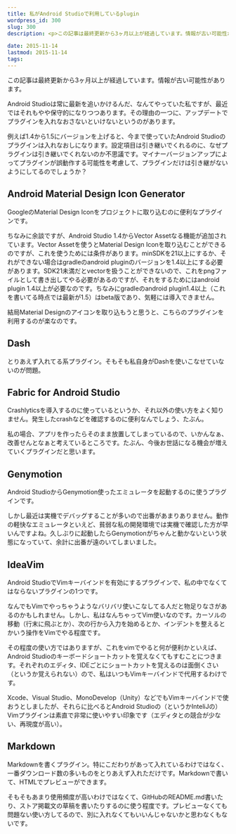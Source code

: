 ```yaml
---
title: 私がAndroid Studioで利用しているplugin
wordpress_id: 300
slug: 300
description: <p>この記事は最終更新から3ヶ月以上が経過しています。情報が古い可能性があります。Android Studioは常に最新を追いかけるんだ、なんてやっていた私ですが、最近ではそれもやや保守的になりつつあります。その理由の一つに [&hellip;]</p>

date: 2015-11-14
lastmod: 2015-11-14
tags: 
---
```


<div id="wppda_alert">この記事は最終更新から3ヶ月以上が経過しています。情報が古い可能性があります。</div><p>Android Studioは常に最新を追いかけるんだ、なんてやっていた私ですが、最近ではそれもやや保守的になりつつあります。その理由の一つに、アップデートでプラグインを入れなおさないといけないというのがあります。</p>
<p>例えば1.4から1.5にバージョンを上げると、今まで使っていたAndroid Studioのプラグインは入れなおしになります。設定項目は引き継いでくれるのに、なぜプラグインは引き継いでくれないのか不思議です。マイナーバージョンアップによってプラグインが誤動作する可能性を考慮して、プラグインだけは引き継がないようにしてるのでしょうか？</p>
<h2>Android Material Design Icon Generator</h2>
<p>GoogleのMaterial Design Iconをプロジェクトに取り込むのに便利なプラグインです。</p>
<p>ちなみに余談ですが、Android Studio 1.4からVector Assetなる機能が追加されています。Vector Assetを使うとMaterial Design Iconを取り込むことができるのですが、これを使うためには条件があります。minSDKを21以上にするか、それができない場合はgradleのandroid pluginのバージョンを1.4以上にする必要があります。SDK21未満だとvectorを扱うことができないので、これをpngファイルとして書き出してやる必要があるのですが、それをするためにはandroid plugin 1.4以上が必要なのです。ちなみにgradleのandroid plugin1.4以上（これを書いてる時点では最新が1.5）はbeta版であり、気軽には導入できません。</p>
<p>結局Material Designのアイコンを取り込もうと思うと、こちらのプラグインを利用するのが楽なのです。</p>
<h2>Dash</h2>
<p>とりあえず入れてる系プラグイン。そもそも私自身がDashを使いこなせていないのが問題。</p>
<h2>Fabric for Android Studio</h2>
<p>Crashlyticsを導入するのに使っているというか、それ以外の使い方をよく知りません。発生したcrashなどを確認するのに便利なんでしょう、たぶん。</p>
<p>私の場合、アプリを作ったらそのまま放置してしまっているので、いかんなぁ、改善せんとなぁと考えているところです。たぶん、今後お世話になる機会が増えていくプラグインだと思います。</p>
<h2>Genymotion</h2>
<p>Android StudioからGenymotion使ったエミュレータを起動するのに使うプラグインです。</p>
<p>しかし最近は実機でデバッグすることが多いので出番があまりありません。動作の軽快なエミュレータといえど、貧弱な私の開発環境では実機で確認した方が早いんですよね。久しぶりに起動したらGenymotionがちゃんと動かないという状態になっていて、余計に出番が遠のいてしまいました。</p>
<h2>IdeaVim</h2>
<p>Android StudioでVimキーバインドを有効にするプラグインで、私の中でなくてはならないプラグインの1つです。</p>
<p>なんでもVimでやっちゃうようなバリバリ使いこなしてる人だと物足りなさがあるのかもしれません。しかし、私はなんちゃってVim使いなのです。カーソルの移動（行末に飛ぶとか）、次の行から入力を始めるとか、インデントを整えるとかいう操作をVimでやる程度です。</p>
<p>その程度の使い方ではありますが、これをvimでやると何が便利かといえば、Android Studioのキーボードショートカットを覚えなくてもすむことにつきます。それぞれのエディタ、IDEごとにショートカットを覚えるのは面倒くさい（というか覚えられない）ので、私はいつもVimキーバインドで代用するわけです。</p>
<p>Xcode、Visual Studio、MonoDevelop（Unity）などでもVimキーバインドで使おうとしましたが、それらに比べるとAndroid Studioの（というかInteliJの）Vimプラグインは素直で非常に使いやすい印象です（エディタとの競合が少ない、再現度が高い）。</p>
<h2>Markdown</h2>
<p>Markdownを書くプラグイン。特にこだわりがあって入れているわけではなく、一番ダウンロード数の多いものをとりあえず入れただけです。Markdownで書いて、HTMLでプレビューができます。</p>
<p>そもそもあまり使用頻度が高いわけではなくて、GitHubのREADME.md書いたり、ストア掲載文の草稿を書いたりするのに使う程度です。プレビューなくても問題ない使い方してるので、別に入れなくてもいいんじゃないかと思わなくもないです。</p>

  